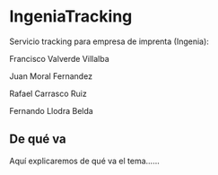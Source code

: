 IngeniaTracking
===============

Servicio tracking para empresa de imprenta (Ingenia):

Francisco Valverde Villalba

Juan Moral Fernandez

Rafael Carrasco Ruiz

Fernando Llodra Belda

De qué va
--

Aquí explicaremos de qué va el tema......
